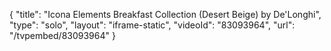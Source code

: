 {
    "title": "Icona Elements Breakfast Collection (Desert Beige) by De'Longhi",
    "type": "solo",
    "layout": "iframe-static",
    "videoId": "83093964",
    "url": "\/tvpembed\/83093964"
}